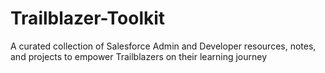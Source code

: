 # Trailblazer-Toolkit
A curated collection of Salesforce Admin and Developer resources, notes, and projects to empower Trailblazers on their learning journey
